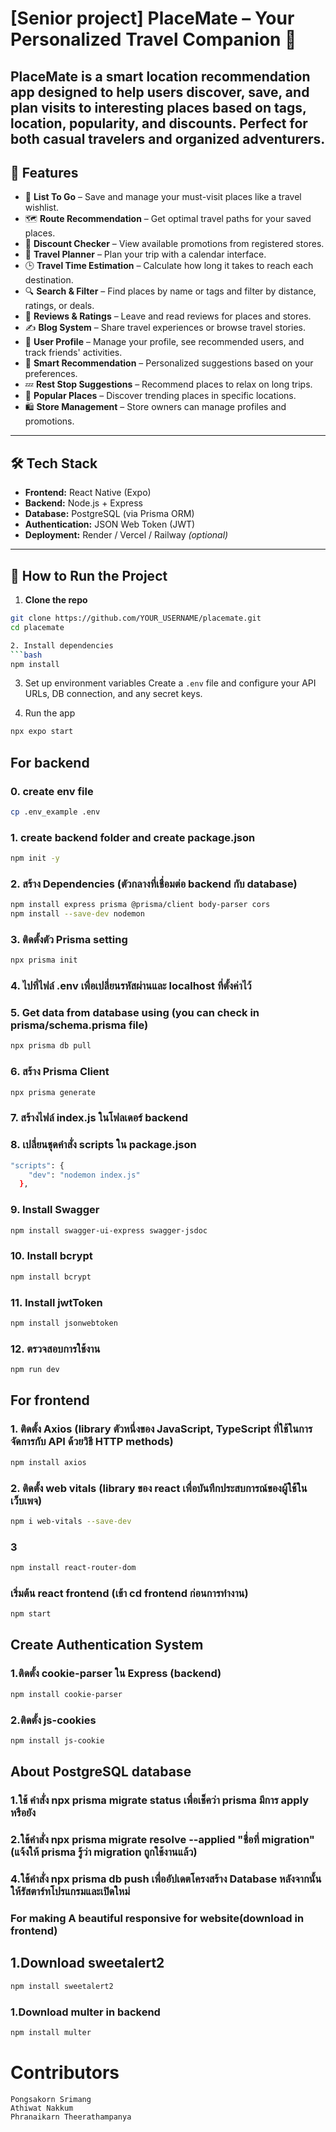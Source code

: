 # [Senior project] PlaceMate – Your Personalized Travel Companion 📍 
**PlaceMate** is a smart location recommendation app designed to help users discover, save, and plan visits to interesting places based on tags, location, popularity, and discounts. Perfect for both casual travelers and organized adventurers.
---
## 🚀 Features

- 🔖 **List To Go** – Save and manage your must-visit places like a travel wishlist.
- 🗺️ **Route Recommendation** – Get optimal travel paths for your saved places.
- 💸 **Discount Checker** – View available promotions from registered stores.
- 📅 **Travel Planner** – Plan your trip with a calendar interface.
- 🕒 **Travel Time Estimation** – Calculate how long it takes to reach each destination.
- 🔍 **Search & Filter** – Find places by name or tags and filter by distance, ratings, or deals.
- 📝 **Reviews & Ratings** – Leave and read reviews for places and stores.
- ✍️ **Blog System** – Share travel experiences or browse travel stories.
- 👤 **User Profile** – Manage your profile, see recommended users, and track friends' activities.
- 🧠 **Smart Recommendation** – Personalized suggestions based on your preferences.
- 💤 **Rest Stop Suggestions** – Recommend places to relax on long trips.
- 🌆 **Popular Places** – Discover trending places in specific locations.
- 🛍️ **Store Management** – Store owners can manage profiles and promotions.

---
## 🛠️ Tech Stack

- **Frontend:** React Native (Expo)
- **Backend:** Node.js + Express
- **Database:** PostgreSQL (via Prisma ORM)
- **Authentication:** JSON Web Token (JWT)
- **Deployment:** Render / Vercel / Railway *(optional)*

---
## 🔧 How to Run the Project

1. **Clone the repo**

  ```bash
  git clone https://github.com/YOUR_USERNAME/placemate.git
  cd placemate

2. Install dependencies
  ```bash
  npm install
  ```

3. Set up environment variables
  Create a ```.env``` file and configure your API URLs, DB connection, and any secret keys.

4. Run the app
  ```bash
  npx expo start
  ```

## For backend

### 0. create env file
```bash
cp .env_example .env
```

### 1. create backend folder and create package.json
```bash
npm init -y
```

### 2. สร้าง Dependencies (ตัวกลางที่เชื่อมต่อ backend กับ database)
```bash
npm install express prisma @prisma/client body-parser cors
npm install --save-dev nodemon
```

### 3. ติดตั้งตัว Prisma setting
```bash
npx prisma init
```

### 4. ไปที่ไฟล์ .env เพื่อเปลี่ยนรหัสผ่านและ localhost ที่ตั้งค่าไว้

### 5. Get data from database using (you can check in prisma/schema.prisma file)
```bash
npx prisma db pull
```

### 6. สร้าง Prisma Client
```bash
npx prisma generate
```

### 7. สร้างไฟล์ index.js ในโฟลเดอร์ backend

### 8. เปลี่ยนชุดคำสั่ง scripts ใน package.json
```bash
"scripts": {
    "dev": "nodemon index.js"
  },
```

### 9. Install Swagger
```bash
npm install swagger-ui-express swagger-jsdoc
```

### 10. Install bcrypt
```bash
npm install bcrypt
```

### 11. Install jwtToken
```bash
npm install jsonwebtoken
```

### 12. ตรวจสอบการใช้งาน
```bash
npm run dev
```

## For frontend

### 1. ติดตั้ง Axios (library ตัวหนึ่งของ JavaScript, TypeScript ที่ใช้ในการจัดการกับ API ด้วยวิธี HTTP methods)
```bash
npm install axios
```

### 2. ติดตั้ง web vitals (library ของ react เพื่อบันทึกประสบการณ์ของผู้ใช้ในเว็บเพจ)
```bash
npm i web-vitals --save-dev
```

### 3
```bash
npm install react-router-dom
```

### เริ่มต้น react frontend (เข้า cd frontend ก่อนการทำงาน)
```bash
npm start
```

## Create Authentication System

### 1.ติดตั้ง cookie-parser ใน Express (backend)
```bash
npm install cookie-parser
```

### 2.ติดตั้ง js-cookies
```bash
npm install js-cookie
```

## About PostgreSQL database

### 1.ใช้ คำสั่ง npx prisma migrate status เพื่อเช็คว่า prisma มีการ apply หรือยัง

### 2.ใช้คำสั่ง npx prisma migrate resolve --applied "ชื่อที่ migration" (แจ้งให้ prisma รู้ว่า migration ถูกใช้งานแล้ว)

### 4.ใช้คำสั่ง npx prisma db push เพื่ออัปเดตโครงสร้าง Database หลังจากนั้นให้รัสตาร์ทโปรแกรมและเปิดใหม่

### For making A beautiful responsive for website(download in frontend)

## 1.Download sweetalert2
```bash
npm install sweetalert2
```

### 1.Download multer in backend
```bash
npm install multer
```

# Contributors
```
Pongsakorn Srimang
Athiwat Nakkum
Phranaikarn Theerathampanya
```
